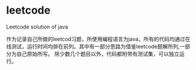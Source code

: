 # leetcode
Leetcode solution of java

作为记录自己所做的leetcod习题，所使用编程语言为java，所有的代码均通过在线测试，运行时间均排在前列。其中有一部分思路为借鉴leetcode题解所列,一部分为自己原始所写。
除少数几个题目以外，代码都附带有测试集，可以独立运行。
